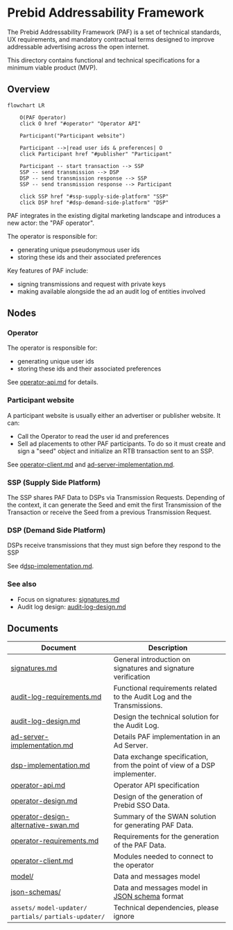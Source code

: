 # Prebid Addressability Framework

The Prebid Addressability Framework (PAF) is a set of technical standards, UX requirements, and mandatory contractual terms designed to improve addressable advertising across the open internet.

This directory contains functional and technical specifications for a minimum viable product (MVP).

## Overview

```mermaid
flowchart LR
    
    O(PAF Operator)
    click O href "#operator" "Operator API"
    
    Participant("Participant website")
    
    Participant -->|read user ids & preferences| O
    click Participant href "#publisher" "Participant"
    
    Participant -- start transaction --> SSP
    SSP -- send transmission --> DSP
    DSP -- send transmission response --> SSP
    SSP -- send transmission response --> Participant    

    click SSP href "#ssp-supply-side-platform" "SSP"
    click DSP href "#dsp-demand-side-platform" "DSP"
```

PAF integrates in the existing digital marketing landscape and introduces a new actor: the "PAF operator".

The operator is responsible for:
- generating unique pseudonymous user ids
- storing these ids and their associated preferences

Key features of PAF include:

- signing transmissions and request with private keys
- making available alongside the ad an audit log of entities involved

## Nodes

### Operator

The operator is responsible for:
- generating unique user ids
- storing these ids and their associated preferences

See [operator-api.md](operator-api.md)  for details.

### Participant website

A participant website is usually either an advertiser or publisher website. It can:
- Call the Operator to read the user id and preferences
- Sell ad placements to other PAF participants. To do so it must create and sign a "seed" object and initialize an RTB transaction sent to an SSP.

See [operator-client.md](operator-client.md) and [ad-server-implementation.md](ad-server-implementation.md).

### SSP (Supply Side Platform)

The SSP shares PAF Data to DSPs via Transmission Requests. Depending of the context, it can generate the Seed and emit the first Transmission of the Transaction or receive the Seed from a previous Transmission Request.

### DSP (Demand Side Platform)

DSPs receive transmissions that they must sign before they respond to the SSP

See d[dsp-implementation.md](dsp-implementation.md).

### See also

- Focus on signatures: [signatures.md](signatures.md)
- Audit log design: [audit-log-design.md](audit-log-design.md)

## Documents

| Document                                                                   | Description                                                                                         |
|----------------------------------------------------------------------------|-----------------------------------------------------------------------------------------------------|
| [signatures.md](signatures.md)                                             | General introduction on signatures and signature verification                                       |
| [audit-log-requirements.md](audit-log-requirements.md)                     | Functional requirements related to the Audit Log and the Transmissions.                             |
| [audit-log-design.md](audit-log-design.md)                                 | Design the technical solution for the Audit Log.                                                    |
| [ad-server-implementation.md](ad-server-implementation.md)                 | Details PAF implementation in an Ad Server.                                                         |
| [dsp-implementation.md](dsp-implementation.md)                             | Data exchange specification, from the point of view of a DSP implementer.                           |
| [operator-api.md](operator-api.md)                                         | Operator API specification                                                                          |
| [operator-design.md](operator-design.md)                                   | Design of the generation of Prebid SSO Data.                                                        |
| [operator-design-alternative-swan.md](operator-design-alternative-swan.md) | Summary of the SWAN solution for generating PAF Data.                                               |
| [operator-requirements.md](operator-requirements.md)                       | Requirements for the generation of the PAF Data.                                                    |
| [operator-client.md](operator-client.md)                                   | Modules needed to connect to the operator                                                           |
| [model/](model)                                                            | Data and messages model                                                                             |
| [json-schemas/](json-schemas)                                              | Data and messages model in [JSON schema](https://json-schema.org/understanding-json-schema/) format |
| `assets/` `model-updater/` `partials/` `partials-updater/`                 | Technical dependencies, please ignore                                                               |
